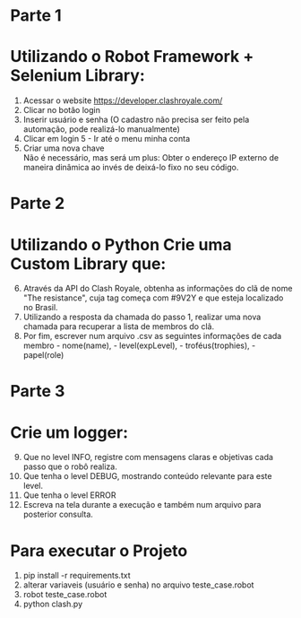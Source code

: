 # Parte 1

# Utilizando o Robot Framework + Selenium Library: 
1. Acessar o website https://developer.clashroyale.com/  
2. Clicar no botão login  
3. Inserir usuário e senha (O cadastro não precisa ser feito pela automação, pode realizá-lo manualmente)  
4. Clicar em login 5 - Ir até o menu minha conta  
5. Criar uma nova chave  
Não é necessário, mas será um plus: Obter o endereço IP externo de maneira dinâmica ao invés de deixá-lo fixo no seu código.  


# Parte 2 

# Utilizando o Python Crie uma Custom Library que:  
6. Através da API do Clash Royale, obtenha as informações do clã de nome "The resistance", cuja tag começa com #9V2Y e que esteja localizado no Brasil.  
7. Utilizando a resposta da chamada do passo 1, realizar uma nova chamada para recuperar a lista de membros do clã.  
8. Por fim, escrever num arquivo .csv as seguintes informações de cada membro - nome(name), - level(expLevel), - troféus(trophies), - papel(role)

 
# Parte 3 

# Crie um logger: 
9. Que no level INFO, registre com mensagens claras e objetivas cada passo que o robô realiza. 
10. Que tenha o level DEBUG, mostrando conteúdo relevante para este level. 
11. Que tenha o level ERROR 
12. Escreva na tela durante a execução e também num arquivo para posterior consulta. 


# Para executar o Projeto
1. pip install -r requirements.txt
2. alterar variaveis (usuário e senha) no arquivo teste_case.robot
3. robot teste_case.robot
4. python clash.py